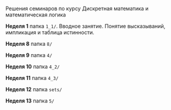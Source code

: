 Решения семинаров по курсу Дискретная математика и математическая логика

**Неделя 1**
папка `1_1/`. Вводное занятие. Понятие высказываний, импликация и таблица истинности.


**Неделя 8**
папка `8/`

**Неделя 9**
папка `4/`

**Неделя 10**
папка `4_2/`

**Неделя 11**
папка `4_3/`

**Неделя 12**
папка `sets/`

**Неделя 13**
папка `5/`
